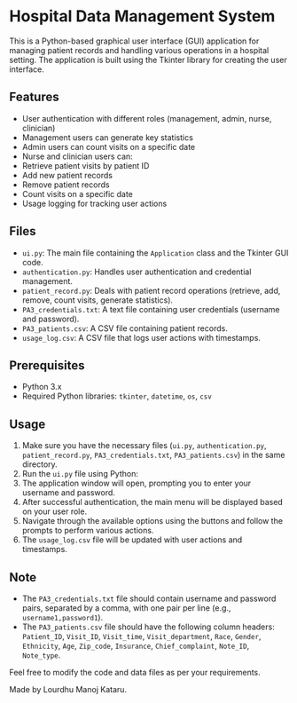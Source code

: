 # Hospital Data Management System

This is a Python-based graphical user interface (GUI) application for managing patient records and handling various operations in a hospital setting. The application is built using the Tkinter library for creating the user interface.

## Features

- User authentication with different roles (management, admin, nurse, clinician)
- Management users can generate key statistics
- Admin users can count visits on a specific date
- Nurse and clinician users can:
 - Retrieve patient visits by patient ID
 - Add new patient records
 - Remove patient records
 - Count visits on a specific date
- Usage logging for tracking user actions

## Files

- `ui.py`: The main file containing the `Application` class and the Tkinter GUI code.
- `authentication.py`: Handles user authentication and credential management.
- `patient_record.py`: Deals with patient record operations (retrieve, add, remove, count visits, generate statistics).
- `PA3_credentials.txt`: A text file containing user credentials (username and password).
- `PA3_patients.csv`: A CSV file containing patient records.
- `usage_log.csv`: A CSV file that logs user actions with timestamps.

## Prerequisites

- Python 3.x
- Required Python libraries: `tkinter`, `datetime`, `os`, `csv`

## Usage

1. Make sure you have the necessary files (`ui.py`, `authentication.py`, `patient_record.py`, `PA3_credentials.txt`, `PA3_patients.csv`) in the same directory.
2. Run the `ui.py` file using Python:
3. The application window will open, prompting you to enter your username and password.
4. After successful authentication, the main menu will be displayed based on your user role.
5. Navigate through the available options using the buttons and follow the prompts to perform various actions.
6. The `usage_log.csv` file will be updated with user actions and timestamps.

## Note

- The `PA3_credentials.txt` file should contain username and password pairs, separated by a comma, with one pair per line (e.g., `username1,password1`).
- The `PA3_patients.csv` file should have the following column headers: `Patient_ID`, `Visit_ID`, `Visit_time`, `Visit_department`, `Race`, `Gender`, `Ethnicity`, `Age`, `Zip_code`, `Insurance`, `Chief_complaint`, `Note_ID`, `Note_type`.

Feel free to modify the code and data files as per your requirements.

Made by Lourdhu Manoj Kataru.
